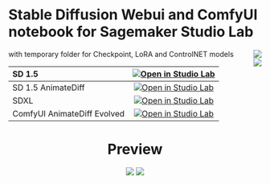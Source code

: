 # Stable Diffusion Webui and ComfyUI notebook for Sagemaker Studio Lab
with temporary folder for Checkpoint, LoRA and ControlNET models [<img align="right" src="https://api.visitorbadge.io/api/visitors?path=https%3A%2F%2Fgithub.com%2Fpantat88%2Fsegsmaker&label=Visitors&countColor=%232ccce4&style=flat">](https://visitorbadge.io/status?path=https%3A%2F%2Fgithub.com%2Fpantat88%2Fsegsmaker)<br />[<img align="right" src="https://img.shields.io/badge/Support%20me%20on%20Ko--fi-F16061?logo=ko-fi&logoColor=white&style=flat">](https://ko-fi.com/gutris1)

| SD 1.5 | [![Open in Studio Lab](https://studiolab.sagemaker.aws/studiolab.svg)](https://studiolab.sagemaker.aws/import/github/gutris1/segsmaker/blob/main/Segsmaker.ipynb) |
| :---------------------------------------- | :-----------------------------------------------------------------------------------------------------------------: |
| SD 1.5 AnimateDiff | [![Open in Studio Lab](https://studiolab.sagemaker.aws/studiolab.svg)](https://studiolab.sagemaker.aws/import/github/gutris1/segsmaker/blob/main/Segsmaker_AnimateDiff_SD1.5.ipynb) |
| SDXL | [![Open in Studio Lab](https://studiolab.sagemaker.aws/studiolab.svg)](https://studiolab.sagemaker.aws/import/github/gutris1/segsmaker/blob/main/Segsmaker_SDXL.ipynb) |
| ComfyUI AnimateDiff Evolved | [![Open in Studio Lab](https://studiolab.sagemaker.aws/studiolab.svg)](https://studiolab.sagemaker.aws/import/github/gutris1/segsmaker/blob/main/Segsmaker_ComfyUI.ipynb) |
<h1 align="center">Preview</h1>
<p align="center">
  <img src="https://github.com/gutris1/sd-fast-pnginfo/blob/db50e68cc9cbc139b9ab1f7a13387c15d4f17bc4/preview.gif">
  <img src="https://github.com/gutris1/segsmaker/assets/132797949/acc8e533-2a71-4be9-b8ce-d0dd992f9970">
</p>
